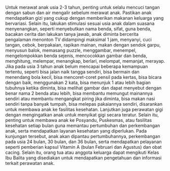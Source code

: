 Untuk merawat anak usia 2-3 tahun, penting untuk selalu mencuci tangan dengan sabun dan air mengalir sebelum merawat anak. Pastikan anak mendapatkan gizi yang cukup dengan memberikan makanan keluarga yang bervariasi. Selain itu, lakukan stimulasi sesuai usia anak dalam suasana menyenangkan, seperti menyebutkan nama benda, sifat, guna benda, bacakan cerita dan lakukan tanya jawab, anak diminta bercerita pengalaman menonton TV didampingi maksimal 1 jam, menyanyi, cuci tangan, cebok, berpakaian, rapikan mainan, makan dengan sendok garpu, menyusun balok, memasang puzzle, menggambar, menempel, mengelompokkan benda sejenis, mencocokkan gambar dan benda, menghitung, melempar, menangkap, berlari, melompat, memanjat, merayap. Jika pada usia 3 tahun anak belum mencapai beberapa kemampuan tertentu, seperti bisa jalan naik tangga sendiri, bisa bermain dan menendang bola kecil, bisa mencoret-coret pensil pada kertas, bisa bicara dengan baik, menggunakan 2 kata, bisa menunjuk 1 atau lebih bagian tubuhnya ketika diminta, bisa melihat gambar dan dapat menyebut dengan benar nama 2 benda atau lebih, bisa membantu memungut mainannya sendiri atau membantu mengangkat piring jika diminta, bisa makan nasi sendiri tanpa banyak tumpah, bisa melepas pakaiannya sendiri, disarankan untuk membawa anak ke fasilitas kesehatan. Lanjutkan juga perawatan gigi dengan mengingatkan anak untuk menyikat gigi secara teratur. Selain itu, penting untuk membawa anak ke Posyandu, Puskesmas, atau fasilitas kesehatan setiap bulan guna memantau pertumbuhan dan perkembangan anak, serta mendapatkan layanan kesehatan yang diperlukan. Pada kunjungan tersebut, anak akan dipantau pertumbuhannya, perkembangan pada usia 24 bulan, 30 bulan, dan 36 bulan, serta mendapatkan pelayanan seperti pemberian kapsul Vitamin A (bulan Februari dan Agustus) dan obat cacing. Selain itu, orang tua atau anggota keluarga dapat mengikuti Kelas Ibu Balita yang disediakan untuk mendapatkan pengetahuan dan informasi terkait perawatan anak.